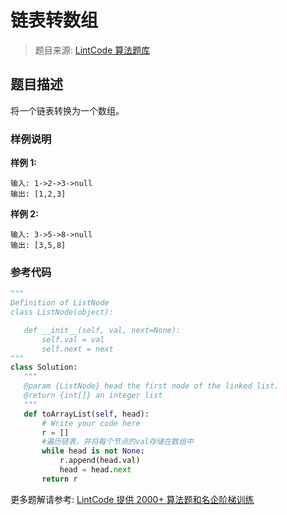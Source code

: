 # 链表转数组
 > 题目来源: [LintCode 算法题库](https://www.lintcode.com/problem/convert-linked-list-to-array-list/?utm_source=sc-github-wzz)
 ## 题目描述
 将一个链表转换为一个数组。
 ### 样例说明
 **样例 1:**
```
输入: 1->2->3->null
输出: [1,2,3]
```
**样例 2:**
```
输入: 3->5->8->null
输出: [3,5,8]
```


 ### 参考代码
 ```python
"""
Definition of ListNode
class ListNode(object):

    def __init__(self, val, next=None):
        self.val = val
        self.next = next
"""
class Solution:
    """
    @param {ListNode} head the first node of the linked list.
    @return {int[]} an integer list
    """
    def toArrayList(self, head):
        # Write your code here
        r = []
        #遍历链表，并将每个节点的val存储在数组中
        while head is not None:
            r.append(head.val)
            head = head.next
        return r
```
 更多题解请参考: [LintCode 提供 2000+ 算法题和名企阶梯训练](https://www.lintcode.com/problem/?utm_source=sc-github-wzz)